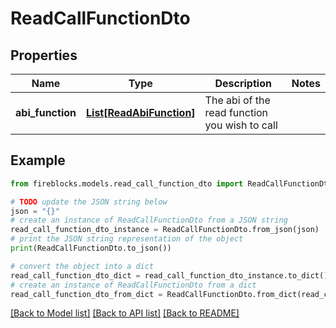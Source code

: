 # ReadCallFunctionDto


## Properties

Name | Type | Description | Notes
------------ | ------------- | ------------- | -------------
**abi_function** | [**List[ReadAbiFunction]**](ReadAbiFunction.md) | The abi of the read function you wish to call | 

## Example

```python
from fireblocks.models.read_call_function_dto import ReadCallFunctionDto

# TODO update the JSON string below
json = "{}"
# create an instance of ReadCallFunctionDto from a JSON string
read_call_function_dto_instance = ReadCallFunctionDto.from_json(json)
# print the JSON string representation of the object
print(ReadCallFunctionDto.to_json())

# convert the object into a dict
read_call_function_dto_dict = read_call_function_dto_instance.to_dict()
# create an instance of ReadCallFunctionDto from a dict
read_call_function_dto_from_dict = ReadCallFunctionDto.from_dict(read_call_function_dto_dict)
```
[[Back to Model list]](../README.md#documentation-for-models) [[Back to API list]](../README.md#documentation-for-api-endpoints) [[Back to README]](../README.md)


